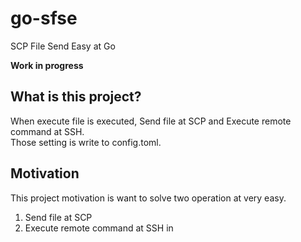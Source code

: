 # go-sfse
SCP File Send Easy at Go

**Work in progress**

## What is this project?

When execute file is executed, Send file at SCP and Execute remote command at SSH.<br>
Those setting is write to config.toml.


## Motivation

This project motivation is want to solve two operation at very easy.

1. Send file at SCP
2. Execute remote command at SSH in  
